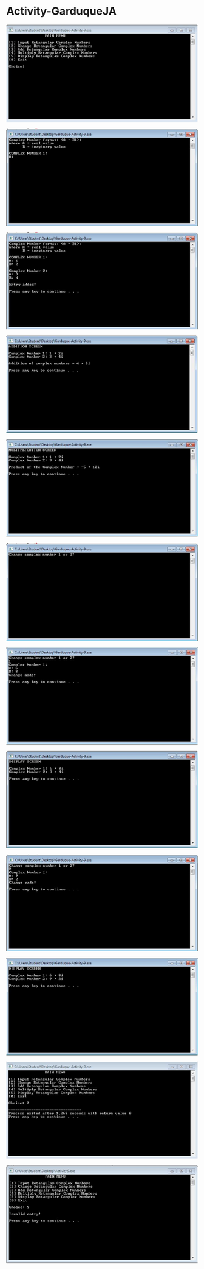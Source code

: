 # Activity-GarduqueJA

![](Capture.JPG)

![](Capture1.JPG)

![](Capture2.JPG)

![](Capture3.JPG)

![](Capture4.JPG)

![](Capture5.JPG)

![](Capture6.JPG)

![](Capture7.JPG)

![](Capture8.JPG)

![](Capture9.JPG)

![](Capture10.JPG)

![](Capture11.JPG)
